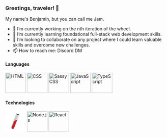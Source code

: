 ### Greetings, traveler! 👋

My name's Benjamin, but you can call me Jam.

- 🔭 I’m currently working on the nth iteration of the wheel.
- 🌱 I’m currently learning foundational full-stack web development skills.
- 👯 I’m looking to collaborate on any project where I could learn valuable skills and overcome new challenges.
- 📫 How to reach me: Discord DM

#### Languages
<div>
  <img title="HTML" src="https://upload.wikimedia.org/wikipedia/commons/6/61/HTML5_logo_and_wordmark.svg" width="64" height="64"></img>
  <img title="CSS" src="https://upload.wikimedia.org/wikipedia/commons/d/d5/CSS3_logo_and_wordmark.svg" width="64" height="64"></img>
  <img title="Sassy CSS" src="https://sass-lang.com/assets/img/styleguide/seal-color.png" width="64" height="64"></img>
  <img title="JavaScript" src="https://upload.wikimedia.org/wikipedia/commons/6/6a/JavaScript-logo.png" width="64" height="64"></img>
  <img title="TypeScript" src="https://upload.wikimedia.org/wikipedia/commons/4/4c/Typescript_logo_2020.svg" width="64" height="64"></img>
</div>

#### Technologies
<div>
  <img title="Jekyll" src="https://raw.githubusercontent.com/jekyll/brand/master/jekyll-notext-light-transparent.png" width="64" height="64"></img>
  <img title="Node.js" src="https://www.vectorlogo.zone/logos/nodejs/nodejs-icon.svg" width="64" height="64"></img>
  <img title="React" src="https://upload.wikimedia.org/wikipedia/commons/a/a7/React-icon.svg" width="64" height="64"></img>
</div>

<!--
**benjammin4dayz/benjammin4dayz** is a ✨ _special_ ✨ repository because its `README.md` (this file) appears on your GitHub profile.
Here are some ideas to get you started:

- 🔭 I’m currently working on ...
- 🌱 I’m currently learning ...
- 👯 I’m looking to collaborate on ...
- 🤔 I’m looking for help with ...
- 💬 Ask me about ...
- 📫 How to reach me: ...
- 😄 Pronouns: ...
- ⚡ Fun fact: ...

<img title="" src="" width="64" height="64"></img>
-->
